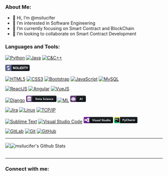 ### About Me:
- 👋 Hi, I’m @msilucifer
- 👀 I’m interested in Software Engineering
- 🌱 I’m currently focusing on Smart Contract and BlockChain
- 💞️ I’m looking to collaborate on Smart Contract Development

### Languages and Tools:
[![Python](https://img.shields.io/badge/-Python-black?style=flat&logo=python&link=https://github.com/msilucifer/)](https://github.com/msilucifer/)
[![Java](https://img.shields.io/badge/Java-orange?style=flat&logo=java&logoColor=white&link=https://github.com/msilucifer/)](https://github.com/msilucifer/)
[![C&C++](https://img.shields.io/badge/-C%20&%20C++-659ad2?style=flat&logo=c%2B%2B&logoColor=ffffff&link=https://github.com/msilucifer/)](https://github.com/msilucifer/)

[![Solidity](https://github.com/msilucifer/msilucifer/blob/master/solidity.png)](https://github.com/msilucifer/)


[![HTML5](https://img.shields.io/badge/-HTML5-E34F26?style=flat&logo=html5&logoColor=white&link=https://github.com/msilucifer/)](https://github.com/msilucifer/) 
[![CSS3](https://img.shields.io/badge/-CSS3-1572B6?style=flat&logo=css3&link=https://github.com/msilucifer/)](https://github.com/msilucifer/) 
[![Bootstrap](https://img.shields.io/badge/-Bootstrap-563D7C?style=flat&logo=bootstrap&link=https://github.com/msilucifer/)](https://github.com/msilucifer/)
[![JavaScript](https://img.shields.io/badge/-JavaScript-black?style=flat&logo=javascript&link=https://github.com/msilucifer/)](https://github.com/msilucifer/)
[![MySQL](https://img.shields.io/badge/-MySQL-black?style=flat&logo=mysql&link=https://github.com/msilucifer/)](https://github.com/msilucifer/)

[![ReactJS](https://img.shields.io/badge/-ReactJS-61DAFB?style=flat&logo=react&logoColor=white&link=https://github.com/msilucifer/)](https://github.com/msilucifer/) 
[![Angular](https://img.shields.io/badge/-Angular-DD0031?style=flat&logo=angular&logoColor=white&link=https://github.com/msilucifer/)](https://github.com/msilucifer/) 
[![VueJS](https://img.shields.io/badge/VueJS-41B883??style=flat&logo=vue.js&logoColor=white&link=https://github.com/msilucifer/)](https://github.com/msilucifer/) 

[![Django](https://img.shields.io/badge/-django-black?style=flat&logo=django)](https://github.com/msilucifer/)
[![DataScience](https://github.com/SvenCelin/SvenCelin/blob/master/Badges/datascience.png)](https://github.com/msilucifer/)
[![ML](https://img.shields.io/badge/-Machine%20Learning-102230?style=flat)](https://github.com/msilucifer/)
[![AI](https://github.com/SvenCelin/SvenCelin/blob/master/Badges/ai.png)](https://github.com/msilucifer/)

[![Jira](https://img.shields.io/badge/-Jira-222222?style=flat&logo=jira-software&logoColor=white&logoColor=0052CC)](https://github.com/msilucifer/)
[![Linux](https://img.shields.io/badge/-Linux-222222?style=flat&logo=linux&logoColor=FCC624)](https://github.com/msilucifer/)
[![TCP/IP](https://img.shields.io/badge/-TCP/IP-222222?style=flat&logo=cisco&logoColor=white)](https://github.com/msilucifer/)

[![Sublime Text](http://img.shields.io/badge/-Sublime%20Text-3C4858?style=flat&logo=sublime-text)](https://github.com/msilucifer/)
[![Visual Studio Code](https://img.shields.io/badge/-VSCode-444444?style=flat&logo=visual-studio-code&logoColor=007ACC)](https://github.com/msilucifer/)
[![Visual Studio](https://github.com/SvenCelin/SvenCelin/blob/master/Badges/visualstudio.png)](https://github.com/msilucifer/)
[![PyCharm](https://github.com/SvenCelin/SvenCelin/blob/master/Badges/pycharm.png)](https://github.com/msilucifer/)

[![GitLab](https://img.shields.io/badge/-GitLab-FCA121?style=flat&logo=gitlab&link=https://github.com/msilucifer/)](https://github.com/msilucifer/)
[![Git](https://img.shields.io/badge/-Git-black?style=flat&logo=git&link=https://github.com/msilucifer/)](https://github.com/msilucifer/) 
[![GitHub](https://img.shields.io/badge/-GitHub-181717?style=flat&logo=github&link=https://github.com/msilucifer/)](https://github.com/msilucifer/)
<br />

--- 

<img align="left" src="https://github-readme-stats.vercel.app/api/top-langs/?username=msilucifer&theme=white" /> 

<img align="center" alt="msilucifer's Github Stats" src="https://github-readme-stats.vercel.app/api?username=msilucifer&show_icons=true&hide_border=true" /><br /><br />

---

### Connect with me:

[github]: https://github.com/msilucifer/

<!---
msilucifer/msilucifer is a ✨ special ✨ repository because its `README.md` (this file) appears on your GitHub profile.
You can click the Preview link to take a look at your changes.
--->
